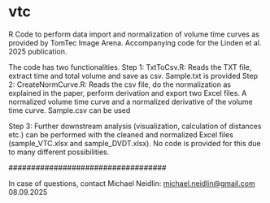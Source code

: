 # vtc
R Code to perform data import and normalization of volume time curves as provided by TomTec Image Arena. Accompanying code for the Linden et al. 2025 publication.

The code has two functionalities. 
Step 1: TxtToCsv.R: Reads the TXT file, extract time and total volume and save as csv. Sample.txt is provided
Step 2: CreateNormCurve.R: Reads the csv file, do the normalization as explained in the paper, perform derivation and export two Excel files. A normalized volume time curve and a normalized derivative of the volume time curve. Sample.csv can be used

Step 3: Further downstream analysis (visualization, calculation of distances etc.) can be performed with the cleaned and normalized Excel files (sample_VTC.xlsx and sample_DVDT.xlsx). No code is provided for this due to many different possibilities.

###################################

In case of questions, contact Michael Neidlin: michael.neidlin@gmail.com
08.09.2025
